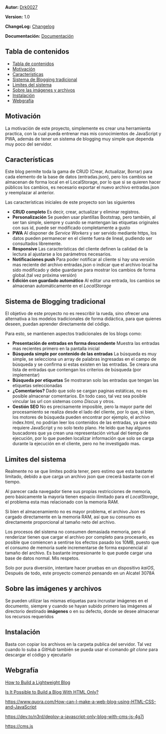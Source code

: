 **Autor:** [Drk0027](https://interlan.ec/portafolio-de-drk0027/)

**Version:** 1.0

**ChangeLog:** [Changelog](changelog.md)

**Documentación:** [Documentación](https://3sb.interlan.ec/Documentacion/index.html)

## Tabla de contenidos

- [Tabla de contenidos](#tabla-de-contenidos)
- [Motivación](#motivación)
- [Características](#características)
- [Sistema de Blogging tradicional](#sistema-de-blogging-tradicional)
- [Limites del sistema](#limites-del-sistema)
- [Sobre las imágenes y archivos](#sobre-las-imágenes-y-archivos)
- [Instalación](#instalación)
- [Webgrafía](#webgrafía)


## Motivación

La motivación de este proyecto, simplemente es crear una herramienta practica, con la cual pueda entrenar mas mis conocimientos de JavaScript y PWA, además de tener un sistema de blogging muy simple que dependa muy poco del servidor. 

## Características

Este blog permite toda la gama de CRUD (Crear, Actualizar, Borrar) para cada elemento de la base de datos (entradas.json), pero los cambios se almacenan de forma local en el LocalStorage, por lo que si se quieren hacer públicos los cambios, es necesario exportar el nuevo archivo entradas.json y reemplazar al anterior.

Las características iniciales de este proyecto son las siguientes

- **CRUD completo** Es decir, crear, actualizar y eliminar registros.
- **Personalización** Se pueden usar plantillas Bootstrap, pero también, al ser tan simple, siempre y cuando se mantengan las etiquetas originales con sus id, puede ser modificado completamente a gusto
- **PWA** Al disponer de _Service Workers_ y ser servido mediante https, los datos pueden permanecer en el cliente fuera de lineal, pudiendo ser consultados libremente.
- **Responsive** Las características del cliente definen la calidad de la lectura al ajustarse a los parámetros necesarios.
- **Notificaciones push** Para poder notificar al cliente si hay una versión mas reciente del archivo entradas.json o indicar que el archivo local ha sido modificado y debe guardarse para mostrar los cambios de forma global.(tal vez próxima versión)
- **Edición con guardado automático** Al editar una entrada, los cambios se almacenan automáticamente en el _LocalStorage_

## Sistema de Blogging tradicional

El objetivo de este proyecto no es reescribir la rueda, sino ofrecer una alternativa a los modelos tradicionales de forma didáctica, para que quienes deseen, puedan aprender directamente del código.

Para esto, se mantienen aspectos tradicionales de los blogs como:

- **Presentación de entradas en forma descendente** Muestra las entradas mas recientes primero en la pantalla inicial
- **Búsqueda simple por contenido de las entradas** La búsqueda es muy simple, se selecciona un array de palabras ingresadas en el campo de búsqueda y se confirma si estas existen en las entradas. Se creara una lista de entradas que contengan los criterios de búsqueda (por implementar)
- **Búsqueda por etiquetas** Se mostraran solo las entradas que tengan las etiquetas seleccionadas
- **¿Comentarios?** Dado que solo se cargan paginas estáticas, no es posible almacenar comentarios. En todo caso, tal vez sea posible vincular las url con sistemas como _Discus_ y otros.
- **Gestión SEO** No es precisamente imposible, pero la mayor parte del procesamiento se realiza desde el lado del cliente, por lo que, si bien, los motores de búsqueda pueden encontrar por ejemplo, el archivo index.html, no podrían leer los contenidos de las entradas, ya que esto requiere JavaScript y no solo texto plano. He leído que hay algunos buscadores que ya crean una representación virtual del tiempo de ejecución, por lo que pueden localizar información que solo se carga durante la ejecución en el cliente, pero no he investigado mas.

## Limites del sistema

Realmente no se que limites podría tener, pero estimo que esta bastante limitado, debido a que carga un archivo json que crecerá bastante con el tiempo.

Al parecer cada navegador tiene sus propias restricciones de memoria, pero básicamente la mayoría tienen espacio ilimitado para el _LocalStorage_, el problema esta mas relacionado con la memoria RAM.

Si bien el almacenamiento no es mayor problema, el archivo _Json_ es cargado directamente en la memoria RAM, así que su consumo es directamente proporcional al tamaño neto del archivo.

Los procesos del sistema no consumen demasiada memoria, pero al renderizar tienen que cargar el archivo por completo para procesarlo, es posible que comiencen a sentirse los efectos pasado los 10MB, puesto que el consumo de memoria suele incrementarse de forma exponencial al tamaño del archivo. Es bastante impresionante lo que puede cargar una base de datos normal. Mis respetos.

Solo por pura diversión, intentare hacer pruebas en un dispositivo _kaiOS_, Después de todo, este proyecto comenzó pensando en un Alcatel 3078A

## Sobre las imágenes y archivos

Se pueden utilizar las mismas etiquetas para incrustar imágenes en el documento, siempre y cuando se hayan subido primero las imágenes al directorio destinado **imágenes** o en su defecto, donde se desee almacenar los recursos requeridos

## Instalación

Basta con copiar los archivos en la carpeta publica del servidor. Tal vez cuando lo suba a _GitHub_ también se pueda usar el comando _git clone_ para descargar el código y ejecutarlo

## Webgrafía

[How to Build a Lightweight Blog](https://www.contentful.com/blog/2021/02/05/how-to-build-a-lightweight-blog/)

[Is It Possible to Build a Blog With HTML Only?](https://stackoverflow.com/questions/9156367/is-it-possible-to-build-a-blog-with-html-only+&cd=4&hl=en&ct=clnk&gl=ec)

https://www.quora.com/How-can-I-make-a-web-blog-using-HTML-CSS-and-JavaScript

https://dev.to/n3rd/deploy-a-javascript-only-blog-with-cms-js-4g7j

https://cms.js 